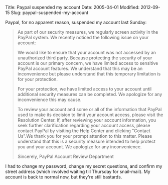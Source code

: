 Title: Paypal suspended my account
Date: 2005-04-01
Modified: 2012-09-15
Slug: paypal-suspended-my-account

Paypal, for no apparent reason, suspended my account last Sunday:
<blockquote>As part of our security measures, we regularly screen activity in the
PayPal system. We recently noticed the following issue on your account:

We would like to ensure that your account was not accessed by an
unauthorized third party. Because protecting the security of your account
is our primary concern, we have limited access to sensitive PayPal account
features. We understand that this may be an inconvenience but please
understand that this temporary limitation is for your protection.

For your protection, we have limited access to your account until
additional security measures can be completed. We apologize for any
inconvenience this may cause.


To review your account and some or all of the information that PayPal used
to make its decision to limit your account access, please visit the
Resolution Center. If, after reviewing your account information, you seek
further clarification regarding your account access, please contact PayPal
by visiting the Help Center and clicking "Contact Us".We thank you for your
prompt attention to this matter. Please understand that this is a security
measure intended to help protect you and your account. We apologize for any
inconvenience.

Sincerely,
PayPal Account Review Department</blockquote>
I had to change my password, change my secret questions, and confirm my street address (which involved waiting till Thursday for snail-mail). My account is back to normal now, but they're still bastards.
